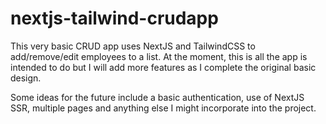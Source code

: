 # nextjs-tailwind-crudapp

This very basic CRUD app uses NextJS and TailwindCSS to add/remove/edit employees to a list. At the moment, this is all the app is intended to do but I will add more features as I complete the original basic design. 

Some ideas for the future include a basic authentication, use of NextJS SSR, multiple pages and anything else I might incorporate into the project.
